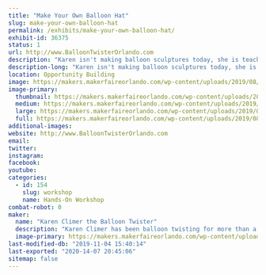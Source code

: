 ```yaml
---
title: "Make Your Own Balloon Hat"
slug: make-your-own-balloon-hat
permalink: /exhibits/make-your-own-balloon-hat/
exhibit-id: 36375
status: 1
url: http://www.BalloonTwisterOrlando.com
description: "Karen isn't making balloon sculptures today, she is teaching YOU how to make them.  Make your own balloon hat to be sure you look good as you walk around the exhibit hall."
description-long: "Karen isn't making balloon sculptures today, she is teaching YOU how to make them.  Make your own balloon hat to be sure you look good as you walk around the exhibit hall.  Classes will be held every 30 minutes.  In that time, you will learn a few balloon twisting techniques, learn to make a hat, then have some time to be creative and make your hat look awesome.  Saturday only."
location: Opportunity Building
image: https://makers.makerfaireorlando.com/wp-content/uploads/2019/08/Climer-car-736x1024.jpg
image-primary:
  thumbnail: https://makers.makerfaireorlando.com/wp-content/uploads/2019/08/Climer-car-150x150.jpg
  medium: https://makers.makerfaireorlando.com/wp-content/uploads/2019/08/Climer-car-216x300.jpg
  large: https://makers.makerfaireorlando.com/wp-content/uploads/2019/08/Climer-car-736x1024.jpg
  full: https://makers.makerfaireorlando.com/wp-content/uploads/2019/08/Climer-car.jpg
additional-images:
website: http://www.BalloonTwisterOrlando.com
email: 
twitter: 
instagram: 
facebook: 
youtube: 
categories:
  - id: 154
    slug: workshop
    name: Hands-On Workshop
combat-robot: 0
maker:
  name: "Karen Climer the Balloon Twister"
  description: "Karen Climer has been balloon twisting for more than a decade.  She can make almost anything out of a latex balloon (except a porcupine because it's keep popping itself).  She performs at parties, festivals, libraries, schools, and cruise ships.  At Maker Faire Orlando, Karen isn't making balloon sculptures.  She teaching YOU how to make you own balloon sculptures.  "
  image-primary: https://makers.makerfaireorlando.com/wp-content/uploads/2019/08/Green-car-3-12-11-copy-736x1024.jpg
last-modified-db: "2019-11-04 15:40:14"
last-exported: "2020-14-07 20:45:06"
sitemap: false
---
```

